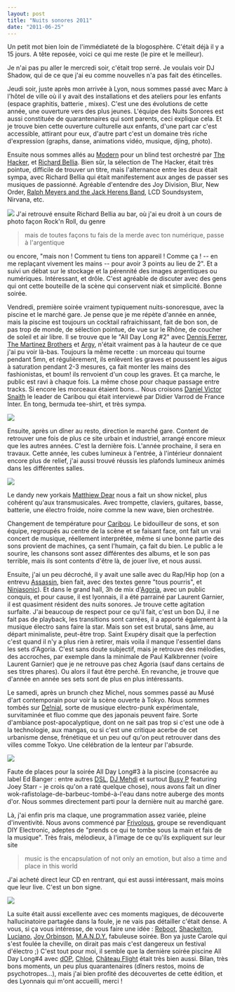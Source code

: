 ```yaml
---
layout: post
title: "Nuits sonores 2011"
date: "2011-06-25"
---
```


Un petit mot bien loin de l'immédiateté de la blogosphère. C'était déjà il y a 15 jours. A tête reposée, voici ce qui me reste (le pire et le meilleur).

Je n'ai pas pu aller le mercredi soir, c'était trop serré. Je voulais voir DJ Shadow, qui de ce que j'ai eu comme nouvelles n'a pas fait des étincelles.

Jeudi soir, juste après mon arrivée à Lyon, nous sommes passé avec Marc à l'hôtel de ville où il y avait des installations et des ateliers pour les enfants (espace graphitis, batterie , mixes). C'est une des évolutions de cette année, une ouverture vers des plus jeunes. L'équipe des Nuits Sonores est aussi constituée de quarantenaires qui sont parents, ceci explique cela. Et je trouve bien cette ouverture culturelle aux enfants, d'une part car c'est accessible, attirant pour eux, d'autre part c'est un domaine très riche d'expression (graphs, danse, animations vidéo, musique, djing, photo).

Ensuite nous sommes allés au [Modern](http://www.modernartcafe.net/) pour un blind test orchestré par [The Hacker](http://www.myspace.com/thehackergoodlife), et [Richard Bellia](http://www.richardbellia.com/). Bien sûr, la sélection de The Hacker, était très pointue, difficile de trouver un titre, mais l'alternance entre les deux était sympa, avec Richard Bellia qui était manifestement aux anges de passer ses musiques de passionné. Agréable d'entendre des Joy Division, Blur, New Order, [Ralph Meyers and the Jack Herens Band](http://www.myspace.com/ralphmyerz), LCD Soundsystem, Nirvana, etc.

![](/images/IMGP3094.jpg)  J'ai retrouvé ensuite Richard Bellia au bar, où j'ai eu droit à un cours de photo façon Rock'n Roll, du genre

> mais de toutes façons tu fais de la merde avec ton numérique, passe à l'argentique

ou encore, "mais non ! Comment tu tiens ton appareil ! Comme ça ! -- en me replaçant vivement les mains -- pour avoir 3 points au lieu de 2". Et a suivi un débat sur le stockage et la pérennité des images argentiques ou numériques. Intéressant, et drôle. C'est agréable de discuter avec des gens qui ont cette bouteille de la scène qui conservent niak et simplicité. Bonne soirée.

Vendredi, première soirée vraiment typiquement nuits-sonoresque, avec la piscine et le marché gare. Je pense que je me répète d'année en année, mais la piscine est toujours un cocktail rafraichissant, fait de bon son, de pas trop de monde, de sélection pointue, de vue sur le Rhône, de coucher de soleil et air libre. Il se trouve que le "All Day Long #2" avec [Dennis Ferrer](http://www.myspace.com/dennisferrer), [The Martinez Brothers](http://www.myspace.com/themartinezbros) et [Argy](http://www.myspace.com/argymusic), n'était vraiment pas à la hauteur de ce que j'ai pu voir là-bas. Toujours la même recette : un morceau qui tourne pendant 5mn, et régulièrement, ils enlèvent les graves et poussent les aigus à saturation pendant 2-3 mesures, ça fait monter les mains des fashionistas, et boum! ils renvoient d'un coup les graves. Et ça marche, le public est ravi à chaque fois. La même chose pour chaque passage entre tracks. Si encore les morceaux étaient bons... Nous croisons [Daniel Victor Snaith](http://en.wikipedia.org/wiki/Caribou_%28musician%29) le leader de Caribou qui était interviewé par Didier Varrod de France Inter. En tong, bermuda tee-shirt, et très sympa.

![](/images/IMGP3108.jpg)

Ensuite, après un dîner au resto, direction le marché gare. Content de retrouver une fois de plus ce site urbain et industriel, arrangé encore mieux que les autres années. C'est la dernière fois. L'année prochaine, il sera en travaux. Cette année, les cubes lumineux à l'entrée, à l'intérieur donnaient encore plus de relief, j'ai aussi trouvé réussis les plafonds lumineux animés dans les différentes salles.

![](/images/IMG_4401.jpg)

Le dandy new yorkais [Matthiew Dear](http://www.matthewdear.com/) nous a fait un show nickel, plus cohérent qu'aux transmusicales. Avec trompette, claviers, guitares, basse, batterie, une électro froide, noire comme la new wave, bien orchestrée.

Changement de température pour [Caribou](http://www.myspace.com/cariboumanitoba). Le bidouilleur de sons, et son équipe, regroupés au centre de la scène et se faisant face, ont fait un vrai concert de musique, réellement interprétée, même si une bonne partie des sons provient de machines, ça sent l'humain, ça fait du bien. Le public a le sourire, les chansons sont assez différentes des albums, et le son pas terrible, mais ils sont contents d'être là, de jouer live, et nous aussi.

Ensuite, j'ai un peu décroché, il y avait une salle avec du Rap/Hip hop (on a entrevu [Assassin](http://www.myspace.com/assassinfrance), bien fait, avec des textes genre "tous pourris", et [Ninjasonic](http://www.myspace.com/ninjasonik)). Et dans le grand hall, 3h de mix d'[Agoria](http://www.myspace.com/agoriagoria), avec un public conquis, et pour cause, il est lyonnais, il a été parrainé par Laurent Garnier, il est quasiment résident des nuits sonores. Je trouve cette agitation surfaite. J'ai beaucoup de respect pour ce qu'il fait, c'est un bon DJ, il ne fait pas de playback, les transitions sont carrées, il a apporté également à la musique électro sans faire la star. Mais son set est brutal, sans âme, au départ minimaliste, peut-être trop. Saint Exupéry disait que la perfection c'est quand il n'y a plus rien à retirer, mais voila il manque l'essentiel dans les sets d'Agoria. C'est sans doute subjectif, mais je retrouve des mélodies, des accroches, par exemple dans la minimale de Paul Kalkbrenner (voire Laurent Garnier) que je ne retrouve pas chez Agoria (sauf dans certains de ses titres phares). Ou alors il faut être perché. En revanche, je trouve que d'année en année ses sets sont de plus en plus intéressants.

Le samedi, après un brunch chez Michel, nous sommes passé au Musé d'art contemporain pour voir la scène ouverte à Tokyo. Nous sommes tombés sur [De!nial](http://www.myspace.com/de_nial), sorte de musique electro-punk expérimentale, survitaminée et fluo comme que des japonais peuvent faire. Sorte d'ambiance post-apocalyptique, dont on ne sait pas trop si c'est une ode à la technologie, aux mangas, ou si c'est une critique acerbe de cet urbanisme dense, frénétique et un peu ouf qu'on peut retrouver dans des villes comme Tokyo. Une célébration de la lenteur par l'absurde.

![](/images/IMGP3167.jpg)

Faute de places pour la soirée All Day Long#3 à la piscine (consacrée au label Ed Banger : entre autres [DSL](http://www.myspace.com/dslbros), [DJ Mehdi](http://www.myspace.com/djmehdi ) et surtout [Busy P](http://www.myspace.com/busyp ) featuring Joey Starr - je crois qu'on a raté quelque chose), nous avons fait un dîner wok-rafistolage-de-barbeuc-tombé-à-l'eau dans notre auberge des monts d'or. Nous sommes directement parti pour la dernière nuit au marché gare.

Là, j'ai enfin pris ma claque, une programmation assez variée, pleine d'inventivité. Nous avons commencé par [Frivolous](http://www.frivolouslive.com/), groupe se revendiquant DIY Electronic, adeptes de "prends ce qui te tombe sous la main et fais de la musique". Très frais, mélodieux, à l'image de ce qu'ils expliquent sur leur site

> music is the encapsulation of not only an emotion, but also a time and place in this world

J'ai acheté direct leur CD en rentrant, qui est aussi intéressant, mais moins que leur live. C'est un bon signe.

![](/images/IMG_4406.jpg)

La suite était aussi excellente avec ces moments magiques, de découverte hallucinatoire partagée dans la foule, je ne vais pas détailler c'était dense. A vous, si ça vous intéresse, de vous faire une idée : [Reboot](http://www.myspace.com/rebooot), [Shackelton](http://www.shackletonmusic.com/), [Luciano](http://www.myspace.com/luciennluciano), [Joy Orbinson](www.myspace.com/joyorbison), [M.A.N.D.Y.](http://www.myspace.com/getmandy) fabuleuse soirée. Bon ya juste Carole qui s'est foulée la cheville, on dirait pas mais c'est dangereux un festival d'électro ;) C'est tout pour moi, il semble que la dernière soirée piscine All Day Long#4 avec [dOP](http://www.myspace.com/dopdopdop), [Chloé](http://www.dj-chloe.com/), [Château Flight](http://www.myspace.com/chateauflight) était très bien aussi. Bilan, très bons moments, un peu plus quarantenaires (dîners restos, moins de psychotropes...), mais j'ai bien profité des découvertes de cette édition, et des Lyonnais qui m'ont accueilli, merci !
